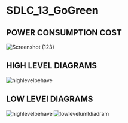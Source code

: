 # SDLC_13_GoGreen

## POWER CONSUMPTION COST
![Screenshot (123)](https://user-images.githubusercontent.com/62830313/130316756-fbb8551b-06d9-437f-b9a4-62e20c0f2137.png)


## HIGH LEVEL DIAGRAMS

![highlevelbehave](https://user-images.githubusercontent.com/86190226/130227656-83ce7339-e3c6-4ab6-a44e-1b82f889c7a9.png)




## LOW LEVEl DIAGRAMS
![highlevelbehave](https://github.com/amulyasingaraju/SDLC_13_GoGreen/blob/main/2_Architecture/low%20level.PNG)
![lowlevelumldiadram](https://github.com/amulyasingaraju/SDLC_13_GoGreen/blob/main/2_Architecture/LLd1.png)
